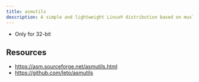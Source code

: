 ```yaml
---
title: asmutils
description: A simple and lightweight Linux® distribution based on musl libc and toybox
---
```


- Only for 32-bit

## Resources
- https://asm.sourceforge.net/asmutils.html
- https://github.com/leto/asmutils
